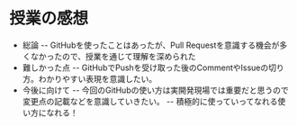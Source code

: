 # 授業の感想
- 総論
-- GitHubを使ったことはあったが、Pull Requestを意識する機会が多くなかったので、授業を通じて理解を深められた
- 難しかった点
-- GitHubでPushを受け取った後のCommentやIssueの切り方。わかりやすい表現を意識したい。
- 今後に向けて
-- 今回のGitHubの使い方は実開発現場では重要だと思うので変更点の記載などを意識していきたい。
-- 積極的に使っていってなれる使い方になれる！
